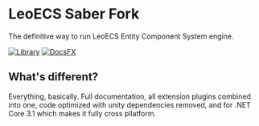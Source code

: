 # LeoECS Saber Fork

The definitive way to run LeoECS Entity Component System engine.

[![Library](https://github.com/loopyd/ecs-saber/actions/workflows/onpush_master.yml/badge.svg?branch=master)](https://github.com/loopyd/ecs-saber/actions/workflows/onpush_master.yml) [![DocsFX](https://github.com/loopyd/ecs-saber/actions/workflows/onpush_docsfx.yml/badge.svg?branch=master)](https://github.com/loopyd/ecs-saber/actions/workflows/onpush_docsfx.yml)

## What's different?

Everything, basically.  Full documentation, all extension plugins combined into one, code optimized with unity dependencies removed, and for .NET Core 3.1 which makes it fully cross pllatform.